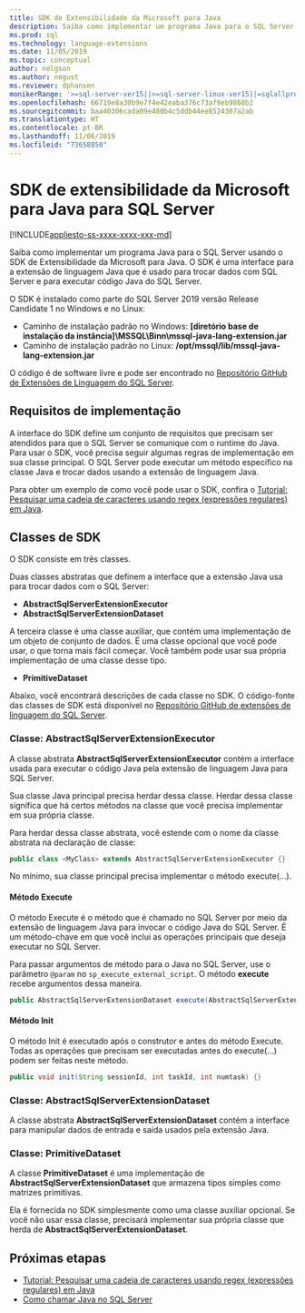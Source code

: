 ```yaml
---
title: SDK de Extensibilidade da Microsoft para Java
description: Saiba como implementar um programa Java para o SQL Server usando o SDK de Extensibilidade da Microsoft para Java. O SDK é uma interface para a extensão de linguagem Java que é usado para trocar dados com SQL Server e para executar código Java do SQL Server.
ms.prod: sql
ms.technology: language-extensions
ms.date: 11/05/2019
ms.topic: conceptual
author: nelgson
ms.author: negust
ms.reviewer: dphansen
monikerRange: '>=sql-server-ver15||>=sql-server-linux-ver15||=sqlallproducts-allversions'
ms.openlocfilehash: 66719e8a30b9e7f4e42eaba376c73af9eb9868b2
ms.sourcegitcommit: baa40306cada09e480b4c5ddb44ee8524307a2ab
ms.translationtype: HT
ms.contentlocale: pt-BR
ms.lasthandoff: 11/06/2019
ms.locfileid: "73658850"
---
```

# <a name="microsoft-extensibility-sdk-for-java-for-sql-server"></a>SDK de extensibilidade da Microsoft para Java para SQL Server
[!INCLUDE[appliesto-ss-xxxx-xxxx-xxx-md](../../includes/appliesto-ss-xxxx-xxxx-xxx-md.md)]

Saiba como implementar um programa Java para o SQL Server usando o SDK de Extensibilidade da Microsoft para Java. O SDK é uma interface para a extensão de linguagem Java que é usado para trocar dados com SQL Server e para executar código Java do SQL Server.

O SDK é instalado como parte do SQL Server 2019 versão Release Candidate 1 no Windows e no Linux:

+ Caminho de instalação padrão no Windows: **[diretório base de instalação da instância]\MSSQL\Binn\mssql-java-lang-extension.jar**
+ Caminho de instalação padrão no Linux: **/opt/mssql/lib/mssql-java-lang-extension.jar**

O código é de software livre e pode ser encontrado no [Repositório GitHub de Extensões de Linguagem do SQL Server](https://github.com/microsoft/sql-server-language-extensions).

## <a name="implementation-requirements"></a>Requisitos de implementação

A interface do SDK define um conjunto de requisitos que precisam ser atendidos para que o SQL Server se comunique com o runtime do Java. Para usar o SDK, você precisa seguir algumas regras de implementação em sua classe principal. O SQL Server pode executar um método específico na classe Java e trocar dados usando a extensão de linguagem Java.

Para obter um exemplo de como você pode usar o SDK, confira o [Tutorial: Pesquisar uma cadeia de caracteres usando regex (expressões regulares) em Java](../tutorials/search-for-string-using-regular-expressions-in-java.md).

## <a name="sdk-classes"></a>Classes de SDK

O SDK consiste em três classes.

Duas classes abstratas que definem a interface que a extensão Java usa para trocar dados com o SQL Server:

- **AbstractSqlServerExtensionExecutor**
- **AbstractSqlServerExtensionDataset**

A terceira classe é uma classe auxiliar, que contém uma implementação de um objeto de conjunto de dados. É uma classe opcional que você pode usar, o que torna mais fácil começar. Você também pode usar sua própria implementação de uma classe desse tipo.

- **PrimitiveDataset**

Abaixo, você encontrará descrições de cada classe no SDK. O código-fonte das classes de SDK está disponível no [Repositório GitHub de extensões de linguagem do SQL Server](https://github.com/microsoft/sql-server-language-extensions/tree/master/language-extensions/java/sdk).

### <a name="class-abstractsqlserverextensionexecutor"></a>Classe: AbstractSqlServerExtensionExecutor

A classe abstrata **AbstractSqlServerExtensionExecutor** contém a interface usada para executar o código Java pela extensão de linguagem Java para SQL Server.

Sua classe Java principal precisa herdar dessa classe. Herdar dessa classe significa que há certos métodos na classe que você precisa implementar em sua própria classe.

Para herdar dessa classe abstrata, você estende com o nome da classe abstrata na declaração de classe:

```java
public class <MyClass> extends AbstractSqlServerExtensionExecutor {}
```

No mínimo, sua classe principal precisa implementar o método execute(...).

#### <a name="method-execute"></a>Método Execute

O método Execute é o método que é chamado no SQL Server por meio da extensão de linguagem Java para invocar o código Java do SQL Server. É um método-chave em que você inclui as operações principais que deseja executar no SQL Server.

Para passar argumentos de método para o Java no SQL Server, use o parâmetro `@param` no `sp_execute_external_script`. O método **execute** recebe argumentos dessa maneira.

```java
public AbstractSqlServerExtensionDataset execute(AbstractSqlServerExtensionDataset input, LinkedHashMap<String, Object> params)  {}
```

#### <a name="method-init"></a>Método Init

O método Init é executado após o construtor e antes do método Execute. Todas as operações que precisam ser executadas antes do execute(...) podem ser feitas neste método.

```java
public void init(String sessionId, int taskId, int numtask) {}
```

### <a name="class-abstractsqlserverextensiondataset"></a>Classe: AbstractSqlServerExtensionDataset

A classe abstrata **AbstractSqlServerExtensionDataset** contém a interface para manipular dados de entrada e saída usados pela extensão Java.


### <a name="class-primitivedataset"></a>Classe: PrimitiveDataset

A classe **PrimitiveDataset** é uma implementação de **AbstractSqlServerExtensionDataset** que armazena tipos simples como matrizes primitivas.

Ela é fornecida no SDK simplesmente como uma classe auxiliar opcional. Se você não usar essa classe, precisará implementar sua própria classe que herda de **AbstractSqlServerExtensionDataset**.  

## <a name="next-steps"></a>Próximas etapas

+ [Tutorial: Pesquisar uma cadeia de caracteres usando regex (expressões regulares) em Java](../tutorials/search-for-string-using-regular-expressions-in-java.md)
+ [Como chamar Java no SQL Server](call-java-from-sql.md)
